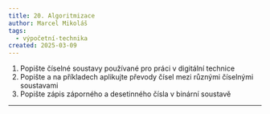 ```yaml
---
title: 20. Algoritmizace
author: Marcel Mikoláš
tags:
  - výpočetní-technika
created: 2025-03-09
---
```

1. Popište číselné soustavy používané pro práci v digitální technice
2. Popište a na příkladech aplikujte převody čísel mezi různými číselnými soustavami
3. Popište zápis záporného a desetinného čísla v binární soustavě
---
